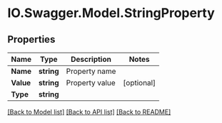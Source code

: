 # IO.Swagger.Model.StringProperty
## Properties

Name | Type | Description | Notes
------------ | ------------- | ------------- | -------------
**Name** | **string** | Property name | 
**Value** | **string** | Property value | [optional] 
**Type** | **string** |  | 

[[Back to Model list]](../README.md#documentation-for-models) [[Back to API list]](../README.md#documentation-for-api-endpoints) [[Back to README]](../README.md)

